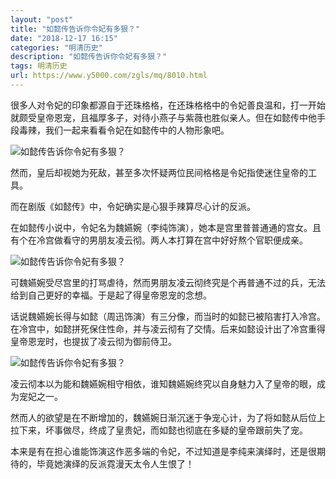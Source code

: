 ```yaml
---
layout: "post"
title: "如懿传告诉你令妃有多狠？"
date: "2018-12-17 16:15"
categories: "明清历史"
description: "如懿传告诉你令妃有多狠？"
tags: 明清历史
url: https://www.y5000.com/zgls/mq/8010.html
---
```






很多人对令妃的印象都源自于还珠格格，在还珠格格中的令妃善良温和，打一开始就颇受皇帝恩宠，且福厚多子，对待小燕子与紫薇也胜似亲人。但在如懿传中他手段毒辣，我们一起来看看令妃在如懿传中的人物形象吧。

![如懿传告诉你令妃有多狠？](/uploads/allimg/161222/6-1612220940252K.JPG)

然而，皇后却视她为死敌，甚至多次怀疑两位民间格格是令妃指使迷住皇帝的工具。

而在剧版《如懿传》中，令妃确实是心狠手辣算尽心计的反派。

在如懿传小说中，令妃名为魏嬿婉（李纯饰演），她本是宫里普普通通的宫女。且有个在冷宫做看守的男朋友凌云彻。两人本打算在宫中好好熬个官职便成亲。

![如懿传告诉你令妃有多狠？](/uploads/allimg/161222/6-16122209403MH.JPG)

可魏嬿婉受尽宫里的打骂虐待，然而男朋友凌云彻终究是个再普通不过的兵，无法给到自己更好的幸福。于是起了得皇帝恩宠的念想。

话说魏嬿婉长得与如懿（周迅饰演）有三分像，而当时的如懿已被陷害打入冷宫。在冷宫中，如懿拼死保住性命，并与凌云彻有了交情。后来如懿设计出了冷宫重得皇帝恩宠时，也提拔了凌云彻为御前侍卫。

![如懿传告诉你令妃有多狠？](/uploads/allimg/161222/6-161222094051963.JPG)

凌云彻本以为能和魏嬿婉相守相依，谁知魏嬿婉终究以自身魅力入了皇帝的眼，成为宠妃之一。

然而人的欲望是在不断增加的，魏嬿婉日渐沉迷于争宠心计，为了将如懿从后位上拉下来，坏事做尽，终成了皇贵妃，而如懿也彻底在多疑的皇帝跟前失了宠。

本来是有在担心谁能饰演这作恶多端的令妃，不过知道是李纯来演绎时，还是很期待的，毕竟她演绎的反派霓漫天太令人生恨了！
